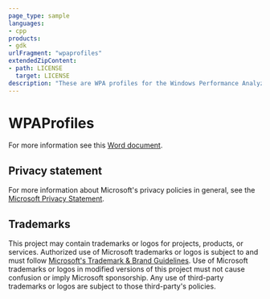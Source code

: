 ```yaml
---
page_type: sample
languages:
- cpp
products:
- gdk
urlFragment: "wpaprofiles"
extendedZipContent:
- path: LICENSE
  target: LICENSE
description: "These are WPA profiles for the Windows Performance Analyzer tool."
---
```


# WPAProfiles

For more information see this [Word document](https://github.com/microsoft/Xbox-GDK-Samples/blob/main/Samples/Tools/WPAProfiles/readme.docx).

## Privacy statement

For more information about Microsoft's privacy policies in general, see the [Microsoft Privacy Statement](https://privacy.microsoft.com/privacystatement/).

## Trademarks

This project may contain trademarks or logos for projects, products, or services. Authorized use of Microsoft trademarks or logos is subject to and must follow [Microsoft's Trademark & Brand Guidelines](https://www.microsoft.com/en-us/legal/intellectualproperty/trademarks/usage/general). Use of Microsoft trademarks or logos in modified versions of this project must not cause confusion or imply Microsoft sponsorship. Any use of third-party trademarks or logos are subject to those third-party's policies.
